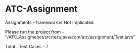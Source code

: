 # ATC-Assignment
Assignments - framework is Not Implicated 

Please run the project from - "/ATC_Assigmenet/src/test/java/com/atc/assignment/Test.java"

Total : Test Cases - 7
